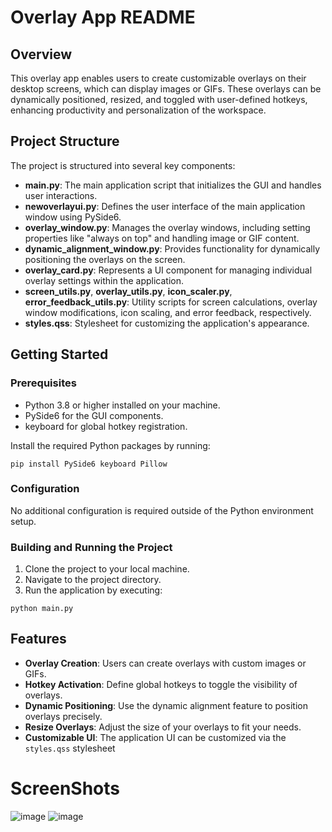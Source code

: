 # Overlay App README

## Overview
This overlay app enables users to create customizable overlays on their desktop screens, which can display images or GIFs. These overlays can be dynamically positioned, resized, and toggled with user-defined hotkeys, enhancing productivity and personalization of the workspace.

## Project Structure
The project is structured into several key components:

- **main.py**: The main application script that initializes the GUI and handles user interactions.
- **newoverlayui.py**: Defines the user interface of the main application window using PySide6.
- **overlay_window.py**: Manages the overlay windows, including setting properties like "always on top" and handling image or GIF content.
- **dynamic_alignment_window.py**: Provides functionality for dynamically positioning the overlays on the screen.
- **overlay_card.py**: Represents a UI component for managing individual overlay settings within the application.
- **screen_utils.py**, **overlay_utils.py**, **icon_scaler.py**, **error_feedback_utils.py**: Utility scripts for screen calculations, overlay window modifications, icon scaling, and error feedback, respectively.
- **styles.qss**: Stylesheet for customizing the application's appearance.

## Getting Started

### Prerequisites
- Python 3.8 or higher installed on your machine.
- PySide6 for the GUI components.
- keyboard for global hotkey registration.

Install the required Python packages by running:

```pip install PySide6 keyboard Pillow```

### Configuration
No additional configuration is required outside of the Python environment setup.

### Building and Running the Project
1. Clone the project to your local machine.
2. Navigate to the project directory.
3. Run the application by executing:

```python main.py```


## Features
- **Overlay Creation**: Users can create overlays with custom images or GIFs.
- **Hotkey Activation**: Define global hotkeys to toggle the visibility of overlays.
- **Dynamic Positioning**: Use the dynamic alignment feature to position overlays precisely.
- **Resize Overlays**: Adjust the size of your overlays to fit your needs.
- **Customizable UI**: The application UI can be customized via the `styles.qss` stylesheet

# ScreenShots
![image](https://github.com/NoshGiven/Overly/assets/127076152/8b045f76-19e9-414e-b80c-51aaf937f764)
![image](https://github.com/NoshGiven/Overly/assets/127076152/fbab335b-7785-4afd-a8c2-32ba4ccf405b)


